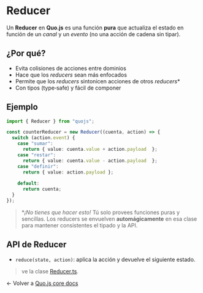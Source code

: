 # Reducer

Un **Reducer** en **Quo.js** es una función **pura** que actualiza el estado en función de un _canal_ y un
_evento_ (no una acción de cadena sin tipar).

## ¿Por qué?

- Evita colisiones de acciones entre dominios
- Hace que los *reducers* sean más enfocados
- Permite que los *reducers* sintonicen acciones de otros *reducers**
- Con tipos (type‑safe) y fácil de componer

## Ejemplo

```ts
import { Reducer } from "quojs";

const counterReducer = new Reducer((cuenta, action) => {
  switch (action.event) {
    case "sumar":
      return { value: cuenta.value + action.payload  };
    case "restar":
      return { value: cuenta.value - action.payload  };
    case "definir":
      return { value: action.payload };
      
    default:
      return cuenta;
  }
});
```

> **¡No tienes que hacer esto!* Tú solo provees funciones puras y sencillas. Los reducers se
> envuelven **automágicamente** en esa clase para mantener consistentes el tipado y la API.

## API de Reducer

- `reduce(state, action)`: aplica la acción y devuelve el siguiente estado.

> ve la clase [Reducer.ts](../../src/reducer/Reducer.ts).

<- Volver a [Quo.js core docs](./core.md)
